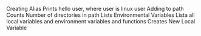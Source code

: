 Creating Alias
Prints hello user, where user is linux user
Adding to path
Counts Number of directories in path
Lists Environmental Variables
Lista all local variables and environment variables and functions
Creates New Local Variable
